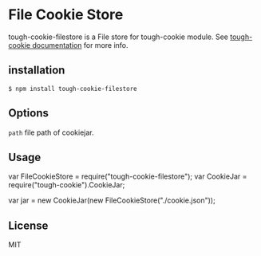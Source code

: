 # File Cookie Store

tough-cookie-filestore is a File store for tough-cookie module. See
[tough-cookie documentation](https://github.com/goinstant/tough-cookie#constructionstore--new-memorycookiestore-rejectpublicsuffixes) for more info.


## installation

    $ npm install tough-cookie-filestore

## Options

  `path` file path of cookiejar.

## Usage

  var FileCookieStore = require("tough-cookie-filestore");
  var CookieJar = require("tough-cookie").CookieJar;

  var jar = new CookieJar(new FileCookieStore("./cookie.json"));

## License

 MIT
